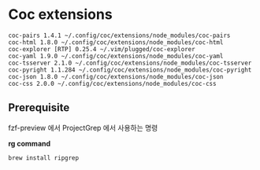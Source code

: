 # Coc extensions

```
coc-pairs 1.4.1 ~/.config/coc/extensions/node_modules/coc-pairs
coc-html 1.8.0 ~/.config/coc/extensions/node_modules/coc-html
coc-explorer [RTP] 0.25.4 ~/.vim/plugged/coc-explorer
coc-yaml 1.9.0 ~/.config/coc/extensions/node_modules/coc-yaml
coc-tsserver 2.1.0 ~/.config/coc/extensions/node_modules/coc-tsserver
coc-pyright 1.1.284 ~/.config/coc/extensions/node_modules/coc-pyright
coc-json 1.8.0 ~/.config/coc/extensions/node_modules/coc-json
coc-css 2.0.0 ~/.config/coc/extensions/node_modules/coc-css
```

## Prerequisite

fzf-preview 에서 ProjectGrep 에서 사용하는 명령

**rg command**

```bash
brew install ripgrep
```


